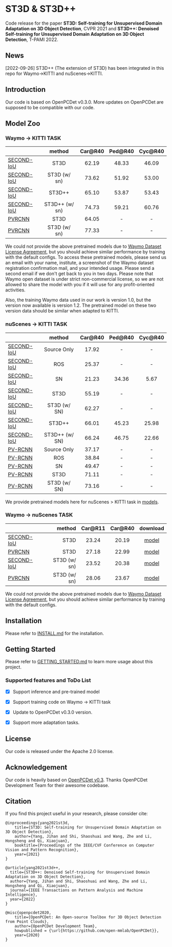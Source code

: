 # ST3D & ST3D++

Code release for the paper **ST3D: Self-training for Unsupervised Domain Adaptation on 3D Object Detection**, CVPR 2021 and
**ST3D++: Denoised Self-training for Unsupervised Domain Adaptation on 3D Object Detection**, T-PAMI 2022.


## News
[2022-09-26] ST3D++ (The extension of ST3D) has been integrated in this repo for Waymo->KITTI and nuScenes->KITTI.


## Introduction
Our code is based on OpenPCDet v0.3.0.
More updates on OpenPCDet are supposed to be compatible with our code.

## Model Zoo

### Waymo -> KITTI TASK

|                                                                                             |     method     | Car@R40 | Ped@R40 | Cyc@R40 | 
|---------------------------------------------------------------------------------------------|:--------------:|:-------:|:-------:|:-------:|
| [SECOND-IoU](tools/cfgs/da-waymo-kitti_models/secondiou_st3d/secondiou_st3d_car.yaml)       |      ST3D      |  62.19  |  48.33  |  46.09  | 
| [SECOND-IoU](tools/cfgs/da-waymo-kitti_models/secondiou_st3d/secondiou_st3d_car.yaml)       |  ST3D (w/ sn)  |  73.62  |  51.92  |  53.00  |
| [SECOND-IoU](tools/cfgs/da-waymo-kitti_models/secondiou_st3d/secondiou_st3d++_ros_car.yaml) |     ST3D++     |  65.10  |  53.87  |  53.43  |
| [SECOND-IoU](tools/cfgs/da-waymo-kitti_models/secondiou_st3d/secondiou_st3d++_sn_car.yaml)  | ST3D++ (w/ sn) |  74.73  |  59.21  |  60.76  |
| [PVRCNN](tools/cfgs/da-waymo-kitti_models/pvrcnn_st3d/pvrcnn_st3d.yaml)                     |      ST3D      |  64.05  |    -    |    -    |
| [PVRCNN](tools/cfgs/da-waymo-kitti_models/pvrcnn_st3d/pvrcnn_st3d.yaml)                     |  ST3D (w/ sn)  |  77.33  |    -    |    -    |

We could not provide the above pretrained models due to [Waymo Dataset License Agreement](https://waymo.com/open/terms/), 
but you should achieve similar performance by training with the default configs. To access these pretrained models, please 
send us an email with your name, institute, a screenshot of the Waymo dataset registration confirmation mail, and your 
intended usage. Please send a second email if we don't get back to you in two days. Please note that Waymo open dataset is 
under strict non-commercial license, so we are not allowed to share the model with you if it will use for any profit-oriented activities.

Also, the training Waymo data used in our work is version 1.0, but the version now available is version 1.2. 
The pretrained model on these two version data should be similar when adapted to KITTI.  


### nuScenes -> KITTI TASK
|                                                                                                |     method     | Car@R40 | Ped@R40 | Cyc@R40 | 
|------------------------------------------------------------------------------------------------|:--------------:|:-------:|:-------:|:-------:|
| [SECOND-IoU](tools/cfgs/da-nuscenes-kitti_models/secondiou/secondiou_old_anchor.yaml)          |  Source Only   |  17.92  |    -    |    -    | 
| [SECOND-IoU](tools/cfgs/da-nuscenes-kitti_models/secondiou/secondiou_old_anchor_ros.yaml)      |      ROS       |  25.37  |    -    |    -    | 
| [SECOND-IoU](tools/cfgs/da-nuscenes-kitti_models/secondiou/secondiou_old_anchor_sn.yaml)       |       SN       |  21.23  |  34.36  |  5.67   |
| [SECOND-IoU](tools/cfgs/da-nuscenes-kitti_models/secondiou_st3d/secondiou_st3d_car.yaml)       |      ST3D      |  55.19  |    -    |    -    |
| [SECOND-IoU](tools/cfgs/da-nuscenes-kitti_models/secondiou_st3d/secondiou_st3d_car.yaml)       |  ST3D (w/ SN)  |  62.27  |    -    |    -    |
| [SECOND-IoU](tools/cfgs/da-nuscenes-kitti_models/secondiou_st3d/secondiou_st3d++_ros_car.yaml) |     ST3D++     |  66.01  |  45.23  |  25.98  |
| [SECOND-IoU](tools/cfgs/da-nuscenes-kitti_models/secondiou_st3d/secondiou_st3d++_sn_car.yaml)  | ST3D++ (w/ SN) |  66.24  |  46.75  |  22.66  |
| [PV-RCNN](tools/cfgs/da-nuscenes-kitti_models/pvrcnn/pvrcnn_old_anchor.yaml)                   |  Source Only   |  37.17  |    -    |    -    |
| [PV-RCNN](tools/cfgs/da-nuscenes-kitti_models/pvrcnn/pvrcnn_old_anchor_ros.yaml)               |      ROS       |  38.84  |    -    |    -    | 
| [PV-RCNN](tools/cfgs/da-nuscenes-kitti_models/pvrcnn/pvrcnn_old_anchor_sn.yaml)                |       SN       |  49.47  |    -    |    -    |
| [PV-RCNN](tools/cfgs/da-nuscenes-kitti_models/pvrcnn_st3d/pvrcnn_st3d.yaml)                    |      ST3D      |  71.11  |    -    |    -    | 
| [PV-RCNN](tools/cfgs/da-nuscenes-kitti_models/pvrcnn_st3d/pvrcnn_st3d.yaml)                    |  ST3D (w/ SN)  |  73.16  |    -    |    -    |

We provide pretrained models here for nuScenes > KITTI task in [models](https://connecthkuhk-my.sharepoint.com/:f:/g/personal/jhyang13_connect_hku_hk/ErVtcVax3OBJgn4TyQxbOwMBCt1kDCt4_rYaXqHPsg_ZNw?e=a42lgy).


### Waymo -> nuScenes TASK
|                                             | method | Car@R11 | Car@R40 | download | 
|---------------------------------------------|----------:|:-------:|:-------:|:---------:|
| [SECOND-IoU](tools/cfgs/da-waymo-nus_models/secondiou_st3d/secondiou_st3d.yaml) | ST3D | 23.24 | 20.19 | [model](https://drive.google.com/file/d/150gvNE29iZ8Ah4L4uO_E40x0fyr_cn_J/view?usp=sharing) | 
| [PVRCNN](tools/cfgs/da-waymo-nus_models/pvrcnn_st3d/pvrcnn_st3d.yaml)    | ST3D | 27.18 | 22.99 | [model](https://drive.google.com/file/d/1Gk5i4qRz5tLU7Yd4U-oPureN9cV6TaLa/view?usp=sharing) |
| [SECOND-IoU](tools/cfgs/da-waymo-nus_models/secondiou_st3d/secondiou_st3d.yaml) | ST3D (w/ sn) | 23.52 | 20.38 | [model](https://drive.google.com/file/d/1WUHBTZylVTFLdSvO8wrgti27SEjFJxQl/view?usp=sharing) | 
| [PVRCNN](tools/cfgs/da-waymo-nus_models/pvrcnn_st3d/pvrcnn_st3d.yaml)    | ST3D (w/ sn)   | 28.06 | 23.67 | [model](https://drive.google.com/file/d/1KTCvmltfwIEh9i2t3Pu9APp_2GKyENme/view?usp=sharing) |

We could not provide the above pretrained models due to [Waymo Dataset License Agreement](https://waymo.com/open/terms/), 
but you should achieve similar performance by training with the default configs.


## Installation

Please refer to [INSTALL.md](docs/INSTALL.md) for the installation.

## Getting Started

Please refer to [GETTING_STARTED.md](docs/GETTING_STARTED.md) to learn more usage about this project.

### Supported features and ToDo List

- [x] Support inference and pre-trained model 

- [x] Support training code on Waymo -> KITTI task

- [x] Update to OpenPCDet v0.3.0 version.
  
- [x] Support more adaptation tasks.

## License

Our code is released under the Apache 2.0 license.

## Acknowledgement

Our code is heavily based on [OpenPCDet v0.3](https://github.com/open-mmlab/OpenPCDet/commit/e3bec15f1052b4827d942398f20f2db1cb681c01). Thanks OpenPCDet Development Team for their awesome codebase.

## Citation

If you find this project useful in your research, please consider cite:
```
@inproceedings{yang2021st3d,
    title={ST3D: Self-training for Unsupervised Domain Adaptation on 3D Object Detection},
    author={Yang, Jihan and Shi, Shaoshuai and Wang, Zhe and Li, Hongsheng and Qi, Xiaojuan},
    booktitle={Proceedings of the IEEE/CVF Conference on Computer Vision and Pattern Recognition},
    year={2021}
}
```
```
@article{yang2021st3d++,
  title={ST3D++: Denoised Self-training for Unsupervised Domain Adaptation on 3D Object Detection},
  author={Yang, Jihan and Shi, Shaoshuai and Wang, Zhe and Li, Hongsheng and Qi, Xiaojuan},
  journal={IEEE Transactions on Pattern Analysis and Machine Intelligence},
  year={2022}
}
```
```
@misc{openpcdet2020,
    title={OpenPCDet: An Open-source Toolbox for 3D Object Detection from Point Clouds},
    author={OpenPCDet Development Team},
    howpublished = {\url{https://github.com/open-mmlab/OpenPCDet}},
    year={2020}
}
```
